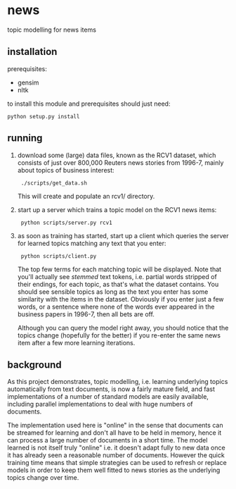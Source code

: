 news
====

topic modelling for news items

installation
------------

prerequisites:

* gensim
* nltk

to install this module and prerequisites should just need:

	python setup.py install

running
-------

1. download some (large) data files, known as the RCV1 dataset, which consists of just over 800,000 Reuters news stories from 1996-7, mainly about topics of business interest:

		./scripts/get_data.sh

   This will create and populate an rcv1/ directory.

2. start up a server which trains a topic model on the RCV1 news items:

		python scripts/server.py rcv1

3. as soon as training has started, start up a client which queries the server for learned topics matching any text that you enter:

		python scripts/client.py

   The top few terms for each matching topic will be displayed.  Note that you'll actually see *stemmed* text tokens, i.e. partial words stripped of their endings, for each topic, as that's what the dataset contains.  You should see sensible topics as long as the text you enter has some similarity with the items in the dataset.  Obviously if you enter just a few words, or a sentence where none of the words ever appeared in the business papers in 1996-7, then all bets are off.

   Although you can query the model right away, you should notice that the topics change (hopefully for the better) if you re-enter the same news item after a few more learning iterations.

background
----------

As this project demonstrates, topic modelling, i.e. learning underlying topics automatically from text documents, is now a fairly mature field, and fast implementations of a number of standard models are easily available, including parallel implementations to deal with huge numbers of documents.

The implementation used here is "online" in the sense that documents can be streamed for learning and don't all have to be held in memory, hence it can process a large number of documents in a short time.  The model learned is not itself truly "online" i.e. it doesn't adapt fully to new data once it has already seen a reasonable number of documents.  However the quick training time means that simple strategies can be used to refresh or replace models in order to keep them well fitted to news stories as the underlying topics change over time.
